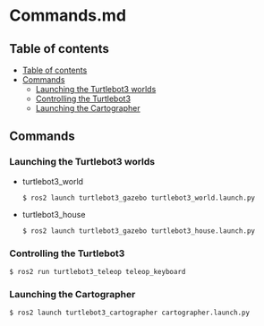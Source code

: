 # Commands.md

## Table of contents
- [Table of contents](#table-of-contents)
- [Commands](#commands)
    - [Launching the Turtlebot3 worlds](#launching-the-turtlebot3-worlds)
    - [Controlling the Turtlebot3](#controlling-the-turtlebot3)
    - [Launching the Cartographer](#launching-the-cartographer)

## Commands
### Launching the Turtlebot3 worlds
- turtlebot3_world
    ```
    $ ros2 launch turtlebot3_gazebo turtlebot3_world.launch.py
    ```
- turtlebot3_house
    ```
    $ ros2 launch turtlebot3_gazebo turtlebot3_house.launch.py
    ```

### Controlling the Turtlebot3
```
$ ros2 run turtlebot3_teleop teleop_keyboard
```

### Launching the Cartographer
```
$ ros2 launch turtlebot3_cartographer cartographer.launch.py
```